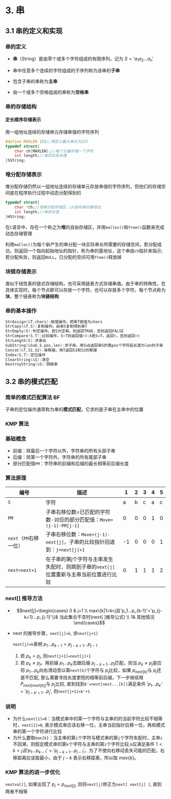 

# 3. 串

## 3.1 串的定义和实现

### 串的定义

* **串**（String）是由零个或多个字符组成的有限序列。记为 $S='a_1a_2...a_n'​$

* 串中任意多个连续的字符组成的子序列称为该串的**子串**

* 包含子串的串称为**主串**

* 由一个或多个空格组成的串称为**空格串**

### 串的存储结构

#### 定长顺序存储表示

用一组地址连续的存储单元存储串值的字符序列

```c
#define MAXLEN 255//预定义最大串长为255
typedef struct{
    char ch[MAXLEN];//每个分量存储一个字符
    int length;//串的实际长度
}SString;
```

### 堆分配存储表示

堆分配存储仍然以一组地址连续的存储单元存放串值的字符序列，但他们的存储空间是在程序执行过程中动态分配得到的

```c
typedef struct{
    char *ch;//按串分配存储区，ch指向串的基地址
    int length;//串的长度
}HString;
```

在`C`语言中，存在一个称之为**堆**的自由存储区，并用`malloc()`和`free()`函数来完成动态存储管理

利用`malloc()`为每个新产生的串分配一块实际串长所需要的存储空间，若分配成功，则返回一个指向起始地址的指针，称为串的基地址，这个串由`ch`指针来指示; 若分配失败，则返回`NULL`。已分配的空间可用`free()`释放掉

### 块链存储表示

类似于线性表的链式存储结构，也可采用链表方式存储串值。由于串的特殊性，在具体实现时，每个节点即可以存放一个字符，也可以存放多个字符，每个节点称为**块**，整个链表称为**块链结构**

### 串的基本操作

```c
StrAssign(&T,chars):赋值操作。把串T赋值为chars
StrCopy(&T,S):复制操作。由串S复制得到串T
StrEmpty(S):判空操作。若S为空串，则返回TRUE，否则返回FALSE
StrCompare(S,T):比较操作，S>T则返回值>0;k若S=T，返回0，否则返回<0
StrLength(S):求串长
SubString(&Sub,S,pos,len):求子串。用Sub返回串S的第pos个字符起长度为len的子串
Concat(&T,S1,S2):串联接。用T返回S1和S2的联接
Index(S,T):定位操作
ClearString(&S):清空
DestroyString(&S):销毁串
```

## 3.2 串的模式匹配

### 简单的模式匹配算法 BF

子串的定位操作通常称为串的**模式匹配**，它求的是子串在主串中的位置

### KMP 算法

### 基础概念

* 前缀：除最后一个字符以外，字符串的所有头部子串
* 后缀：除第一个字符外，字符串的所有尾部子串
* 部分匹配值`PM`：字符串的前缀和后缀的最长相等前后缀长度

### 算法原理

编号 |	描述 |	1	|2	|3	|4|	5
-----|-------|-----|----|---|----|----
`S`	|字符	|a	|b|	c|	a|	c
`PM`	|子串右移位数=已匹配的字符数-对应的部分匹配值：`Move=(j-1)-PM[j-1]	`|0	|0	|0	|1	|0
`next`（`PM`右移一位）|	子串右移位数：`Move=(j-1)-next[j]`，子串的比较指针回退到：`j=next[j]+1` |	-1|	0|	0|	0|	1
`next=next+1`	|在子串的第j个字符与主串发生失配时，则跳到子串的`next[j]`位置重新与主串当前位置进行比较|	0	|1|	1|	1|	2

### next[] 推导方法

*  $$next[j]=\begin{cases} 0 & j=1 \\ max\{k|1<k<j且'p_1...p_{k-1}'='p_{j-k+1}...p_{j-1}'\}& 当此集合不空时(next[ ]推导公式) \\ 1& 其他情况 \end{cases}$$

* next 的推导步骤，`next[j]=k`, 求`next[j+1]`
  
  `next[j]=k`表明 $p_1...p_{k-1}=p_{j-k+1}...p_{j-1}​$
  
  1. 若 $p_k=p_j$​, 则`next[j+1]=next[j]+1`
  2. 若 $p_k \neq p_j$​。用前缀 $p_1...p_k$ ​去跟后缀 $p_{j-k+1}...p_j$​匹配，则当 $p_k \neq p_j$​是应将 $p_1...p_k$​向右滑动至以第`next[k]`个字符与 $p_j$​比较，如果 $p_{next[k]}$​与 $p_j$​还是不匹配, 那么需要寻找长度更短的相等前后缀，下一步继续用 $P_{next[next[k]]}$​与 $p_j$​比较, 直到找到`k'=next[next...[k]]`满足条件 $'p_1...p_{k'}'='p_{j-k'+1}...p_{j}'$​, 则`next[j+1]=k'+1`

### 说明

* 为什么`next[1]=0`：当模式串中的第一个字符与主串的的当前字符比较不相等时，`next[1]=0`, 表示模式串应该右移一位，主串当前指针后移一位，再和模式串的第一个字符进行比较
* 为什么要取`max{k}`：当主串的第`i`个字符与模式串的第`j`个字符失配时，主串`i`不回溯，则假定模式串的第`k`个字符与主串的第`i`个字符比较,`k`应满足条件 $1<k<j 且'p_1...p_{k-1}'='p_{j-k+1}...p_{j-1}'$​。为了不使向右移动丢失可能的匹配，右移距离应该取最小，由于 $j-k$ 表示右移距离，所以取 $max\{k\}$。

### KMP 算法的进一步优化

`nextval[]`, 如果出现了 $p_j=p_{next[j]}$​, 则将`next[j]`修正为`next[ next[j] ]`, 直到两者不相等